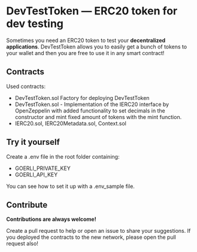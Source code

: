 # DevTestToken — ERC20 token for dev testing
Sometimes you need an ERC20 token to test your **decentralized applications**. DevTestToken allows you to easily get a bunch of tokens to your wallet and then you are free to use it in any smart contract!

## Contracts
Used contracts:
- DevTestToken.sol Factory for deploying DevTestToken
- DevTestToken.sol - Implementation of the IERC20 interface by OpenZeppelin with added functionality to set decimals in the constructor and mint fixed amount of tokens with the mint function.
- IERC20.sol, IERC20Metadata.sol, Context.sol

## Try it yourself
Create a .env file in the root folder containing:
- GOERLI_PRIVATE_KEY
- GOERLI_API_KEY

You can see how to set it up with a .env_sample file.

## Contribute
**Contributions are always welcome!**

Create a pull request to help or open an issue to share your suggestions.
If you deployed the contracts to the new network, please open the pull request also!